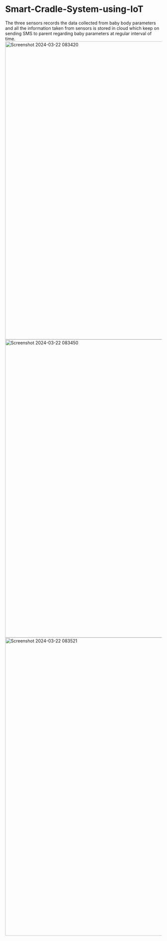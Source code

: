 # Smart-Cradle-System-using-IoT
The three sensors records the data collected from baby body parameters and all the information taken from sensors is stored in cloud which keep on sending SMS to parent regarding baby parameters at regular interval of time.
<img width="960" alt="Screenshot 2024-03-22 083420" src="https://github.com/Yaswitha03/Smart-Cradle-System-using-IoT/assets/139364252/b3da4bd1-8166-4531-ad95-80a6462293c2">
<img width="960" alt="Screenshot 2024-03-22 083450" src="https://github.com/Yaswitha03/Smart-Cradle-System-using-IoT/assets/139364252/9dccf54d-ccc1-44df-baae-992f5d1ce06c">
<img width="960" alt="Screenshot 2024-03-22 083521" src="https://github.com/Yaswitha03/Smart-Cradle-System-using-IoT/assets/139364252/f7f532cc-b2e7-45be-9403-e84acbab83e4">


